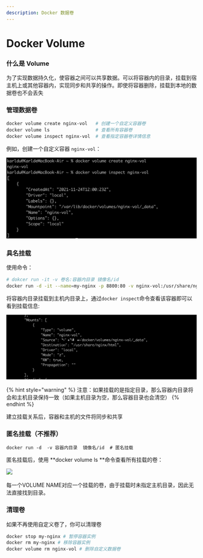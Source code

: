 ```yaml
---
description: Docker 数据卷
---
```


# Docker Volume

### 什么是 Volume

为了实现数据持久化，使容器之间可以共享数据。可以将容器内的目录，挂载到宿主机上或其他容器内，实现同步和共享的操作。即使将容器删除，挂载到本地的数据卷也不会丢失

### 管理数据卷

```bash
docker volume create nginx-vol   # 创建一个自定义容器卷
docker volume ls                 # 查看所有容器卷
docker volume inspect nginx-vol  # 查看指定容器卷详情信息
```

例如，创建一个自定义容器 `nginx-vol`：

![](.gitbook/assets/QQ20211124-200234@2x.png)

### 具名挂载

使用命令：

```bash
# dokcer run -it -v 卷名:容器内目录 镜像名/id
docker run -d -it --name=my-nginx -p 8800:80 -v nginx-vol:/usr/share/nginx/html nginx
```

将容器内目录挂载到主机内目录上，通过`docker inspect`命令查看该容器即可以看到挂载信息:

![](.gitbook/assets/3FE6F2D8-9D2C-44DF-8F68-A21399C43950.png)

{% hint style="warning" %}
注意：如果挂载的是指定目录，那么容器内目录将会和主机目录保持一致（如果主机目录为空，那么容器目录也会清空）
{% endhint %}

建立挂载关系后，容器和主机的文件将同步和共享

### 匿名挂载（不推荐）

```shell
docker run -d  -v 容器内目录  镜像名/id  # 匿名挂载
```

匿名挂载后，使用 **docker volume ls **命令查看所有挂载的卷：

![](.gitbook/assets/docker\_volume\_ls.png)

每一个VOLUME NAME对应一个挂载的卷，由于挂载时未指定主机目录，因此无法直接找到目录。

### 清理卷

如果不再使用自定义卷了，你可以清理卷

```bash
docker stop my-nginx # 暂停容器实例
docker rm my-nginx # 移除容器实例
docker volume rm nginx-vol # 删除自定义数据卷
```


